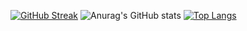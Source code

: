 [![GitHub Streak](http://github-readme-streak-stats.herokuapp.com?user=Adriwang&theme=onedark&date_format=M%20j%5B%2C%20Y%5D&mode=daily&theme=radical)](https://git.io/streak-stats)
![Anurag's GitHub stats](https://github-readme-stats.vercel.app/api?username=Adriwang&show_icons=true&theme=radical)
[![Top Langs](https://github-readme-stats.vercel.app/api/top-langs/?username=Adriwang)](https://github.com/anuraghazra/github-readme-stats&theme=radical)
